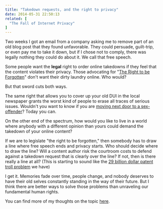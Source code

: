 ```yaml
---
title: "Takedown requests, and the right to privacy"
date: 2014-05-31 22:50:13
related: [
  "The Fall of Internet Privacy"
]
---
```


Two weeks I got an email from a company asking me to remove part of an old blog post that they found unfavorable. They could persuade, guilt-trip, or even pay me to take it down, but if I chose not to comply, there was legally nothing they could do about it. We call that free speech.

Some people want the **legal** right to order online takedowns if they feel that the content violates their privacy. Those advocating for "[The Right to be Forgotten][1]" don't want their dirty laundry online. Who would?

 [1]: http://www.stanfordlawreview.org/online/privacy-paradox/right-to-be-forgotten

But that sword cuts both ways.

The same right that allows you to cover up your old DUI in the local newspaper grants the worst kind of people to erase all traces of serious issues. Wouldn't you want to know if you are [moving next door to a sex-offender][2]? Today you can.

 [2]: http://www.familywatchdog.us

On the other end of the spectrum, how would you like to live in a world where anybody with a different opinion than yours could demand the takedown of your online content?

If we are to legislate "the right to be forgotten," then somebody has to draw a line where free speech ends and privacy starts. Who should decide where to draw the line? Will a content author risk the courtroom costs to defend against a takedown request that is clearly over the line? If not, then is there really a line at all? (This is starting to sound like the [29 billion dollar patent troll problem][3] we have)

 [3]: http://www.inc.com/magazine/201202/kris-frieswick/patent-troll-toll-on-businesses.html

I get it. Memories fade over time, people change, and nobody deserves to have their old selves constantly standing in the way of their future. But I think there are better ways to solve those problems than unraveling our fundamental human rights.

You can find more of my thoughts on the topic [here](http://www.bryanbraun.com/2011/08/21/the-fall-of-internet-privacy).
